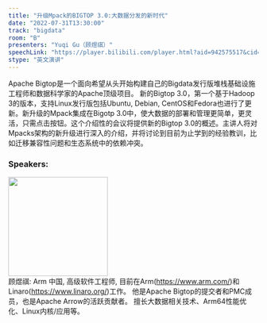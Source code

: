 ```yaml
---
title: "升级Mpack的BIGTOP 3.0:大数据分发的新时代"
date: "2022-07-31T13:30:00"
track: "bigdata"
room: "B"
presenters: "Yuqi Gu（顾煜祺）"
speechLink: "https://player.bilibili.com/player.html?aid=942575517&cid=817760221&page=1"
stype: "英文演讲"
---
```

Apache Bigtop是一个面向希望从头开始构建自己的Bigdata发行版堆栈基础设施工程师和数据科学家的Apache顶级项目。
新的Bigtop 3.0，第一个基于Hadoop 3的版本，支持Linux发行版包括Ubuntu, Debian, CentOS和Fedora也进行了更新。新升级的Mpack集成在Bigotp 3.0中，使大数据的部署和管理更简单，更灵活，只需点击按钮。这个介绍性的会议将提供新的Bigtop 3.0的概述。主讲人将对Mpacks架构的新升级进行深入的介绍，并将讨论到目前为止学到的经验教训，比如迁移兼容性问题和生态系统中的依赖冲突。
 ### Speakers: 
 <img src="images/speaker/1036.png" width="200" /><br>顾煜祺: Arm 中国, 高级软件工程师, 目前在Arm(https://www.arm.com/)和Linaro(https://www.linaro.org/)工作。
他是Apache Bigtop的提交者和PMC成员，也是Apache Arrow的活跃贡献者。
擅长大数据相关技术、Arm64性能优化、Linux内核/应用等。

 